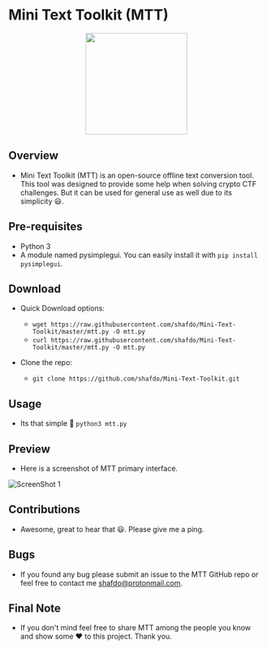 
# Mini Text Toolkit (MTT)

<p align="center">
<img src="https://camo.githubusercontent.com/26846cd581f609dcc7639efbe09b4a43fad5c8c7e335e82327f2d87b66832d49/68747470733a2f2f63646e322e69636f6e66696e6465722e636f6d2f646174612f69636f6e732f746f6f6c732d666c61742d762d312d667265652f3132382f746f6f6c626f785f2d3235362e706e67" width=200>
</p>

## Overview

* Mini Text Toolkit (MTT) is an open-source offline text conversion tool. This tool was designed to provide some help when solving crypto CTF challenges. But it can be used for general use as well due to its simplicity 😃.

## Pre-requisites

* Python 3
* A module named pysimplegui. You can easily install it with `pip install pysimplegui`.

## Download

* Quick Download options:
    * ```wget https://raw.githubusercontent.com/shafdo/Mini-Text-Toolkit/master/mtt.py -O mtt.py```
    * ```curl https://raw.githubusercontent.com/shafdo/Mini-Text-Toolkit/master/mtt.py -O mtt.py```

* Clone the repo:
    * `git clone https://github.com/shafdo/Mini-Text-Toolkit.git`


## Usage

* Its that simple 🤗
`python3 mtt.py`

## Preview

* Here is a screenshot of MTT primary interface.

![ScreenShot 1](https://i.imgur.com/E5E4gx2.png)

## Contributions

* Awesome, great to hear that 😃. Please give me a ping.

## Bugs

* If you found any bug please submit an issue to the MTT GitHub repo or feel free to contact me shafdo@protonmail.com.

## Final Note

* If you don't mind feel free to share MTT among the people you know and show some ❤️ to this project. Thank you.
